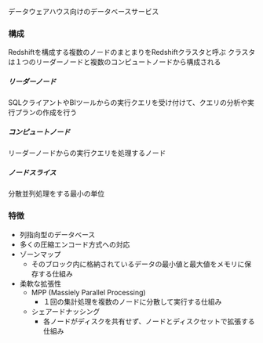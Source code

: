 データウェアハウス向けのデータベースサービス


### 構成

Redshiftを構成する複数のノードのまとまりをRedshiftクラスタと呼ぶ
クラスタは１つのリーダーノードと複数のコンピュートノードから構成される

<h5>リーダーノード</h5>
SQLクライアントやBIツールからの実行クエリを受け付けて、クエリの分析や実行プランの作成を行う

<h5>コンピュートノード</h5>
リーダーノードからの実行クエリを処理するノード

<h5>ノードスライス</h5>
分散並列処理をする最小の単位


### 特徴

- 列指向型のデータベース
- 多くの圧縮エンコード方式への対応
- ゾーンマップ
	- そのブロック内に格納されているデータの最小値と最大値をメモリに保存する仕組み
- 柔軟な拡張性
	- MPP (Massiely Parallel Processing)
		- １回の集計処理を複数のノードに分散して実行する仕組み
	- シェアードナッシング
		- 各ノードがディスクを共有せず、ノードとディスクセットで拡張する仕組み

